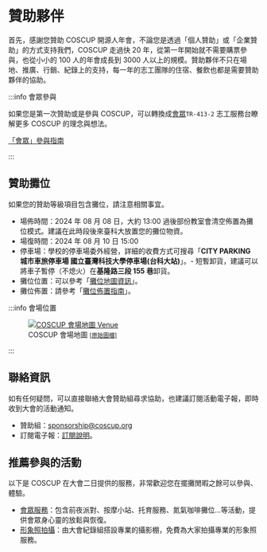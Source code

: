 # 贊助夥伴

首先，感謝您贊助 COSCUP 開源人年會，不論您是透過「個人贊助」或「企業贊助」的方式支持我們，COSCUP 走過快 20 年，從第一年開始就不需要購票參與，也從小小的 100 人的年會成長到 3000 人以上的規模。贊助夥伴不只在場地、推廣、行銷、紀錄上的支持，每一年的志工團隊的住宿、餐飲也都是需要贊助夥伴的協助。

:::info 會眾參與

如果您是第一次贊助或是參與 COSCUP，可以轉換成[會眾](./attendee.md)`TR-413-2` 志工服務台瞭解更多 COSCUP 的理念與想法。

[「會眾」參與指南](./attendee.md)

:::

## 贊助攤位

如果您的贊助等級項目包含攤位，請注意相關事宜。

- 場佈時間：2024 年 08 月 08 日，大約 13:00 過後部份教室會清空佈置為攤位模式。建議在此時段後來臺科大放置您的攤位物資。
- 場復時間：2024 年 08 月 10 日 15:00
- 停車場：學校的停車場委外經營，詳細的收費方式可搜尋「**CITY PARKING 城市車旅停車場 國立臺灣科技大學停車場(台科大站)**」。- 短暫卸貨，建議可以將車子暫停（不熄火）在**基隆路三段 155 巷**卸貨。
- 攤位位置：可以參考「[攤位地圖資訊](https://drive.google.com/file/d/19ggSO_tz8ozeyH9KwgJD_WAxLcEIL4kN/view)」。
- 攤位佈置：請參考「[攤位佈置指南](https://docs.google.com/presentation/d/1Pdzt5qR_u_QkBJ2Q4hGTpcsv0HiVA_8R/)」。

:::info 會場位置

<figure markdown>
    <a href="https://volunteer.coscup.org/doc/coscup_venue.svg">
        <img alt="COSCUP 會場地圖 Venue" src="https://volunteer.coscup.org/doc/coscup_venue.svg">
    </a>
    <figcaption>COSCUP 會場地圖 <small><a href="https://volunteer.coscup.org/doc/coscup_venue.svg">[原始圖檔]</a></small></figcaption>
</figure>

:::

## 聯絡資訊

如有任何疑問，可以直接聯絡大會贊助組尋求協助，也建議訂閱活動電子報，即時收到大會的活動通知。

- 贊助組：<sponsorship@coscup.org>
- 訂閱電子報：[訂閱說明](https://volunteer.coscup.org/docs/zh-TW/about_coscup/newsletters/)。

## 推薦參與的活動

以下是 COSCUP 在大會二日提供的服務，非常歡迎您在擺攤閒暇之餘可以參與、體驗。

- [會眾服務](https://volunteer.coscup.org/docs/zh-TW/about_coscup/attendee_services/)：包含前夜派對、按摩小站、托育服務、氮氣咖啡攤位…等活動，提供會眾身心靈的放鬆與恢復。
- [形象照拍攝](./attendee#%E5%BD%A2%E8%B1%A1%E7%85%A7%E6%8B%8D%E6%94%9D)：由大會紀錄組搭設專業的攝影棚，免費為大家拍攝專業的形象照服務。
